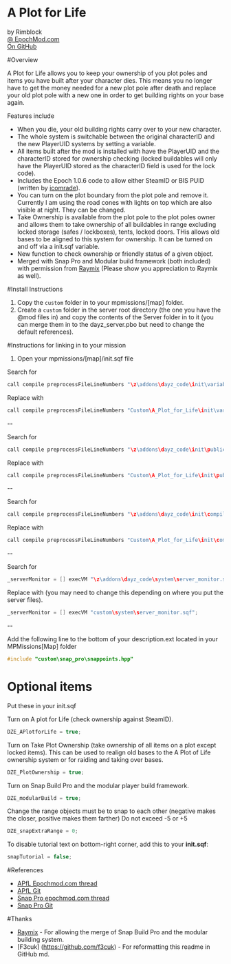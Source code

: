 # A Plot for Life
by Rimblock<br>
[@ EpochMod.com](http://epochmod.com/forum/index.php?/user/12612-rimblock/)<br>
[On GitHub](https://github.com/RimBlock)

#Overview

A Plot for Life allows you to keep your ownership of you plot poles and items you have built after your character dies.  This means you no longer have to get the money needed for a new plot pole after death and replace your old plot pole with a new one in order to get building rights on your base again.

Features include
* When you die, your old building rights carry over to your new character.
* The whole system is switchable between the original characterID and the new PlayerUID systems by setting a variable.
* All items built after the mod is installed with have the PlayerUID and the characterID stored for ownership checking (locked buildables will only have the PlayerUID stored as the characterID field is used for the lock code).
* Includes the Epoch 1.0.6 code to allow either SteamID or BIS PUID (written by [icomrade](https://github.com/icomrade)).
* You can turn on the plot boundary from the plot pole and remove it.  Currently I am using the road cones with lights on top which are also visible at night.  They can be changed.
* Take Ownership is available from the plot pole to the plot poles owner and allows them to take ownership of all buildables in range excluding locked storage (safes / lockboxes), tents, locked doors.  THis allows old bases to be aligned to this system for ownership.  It can be turned on and off via a init.sqf variable.
* New function to check ownership or friendly status of a given object.
* Merged with Snap Pro and Modular build framework (both included) with permission from [Raymix](https://github.com/raymix) (Please show you appreciation to Raymix as well).

#Install Instructions

1. Copy the `custom` folder in to your mpmissions/[map] folder.
2. Create a `custom` folder in the server root directory (the one you have the @mod files in) and copy the contents of the Server folder in to it (you can merge them in to the dayz_server.pbo but need to change the default references).

#Instructions for linking in to your mission

1. Open your mpmissions/[map]/init.sqf file

Search for
```cpp
call compile preprocessFileLineNumbers "\z\addons\dayz_code\init\variables.sqf";
```
Replace with
```cpp
call compile preprocessFileLineNumbers "Custom\A_Plot_for_Life\init\variables.sqf";
```

--

Search for
```cpp
call compile preprocessFileLineNumbers "\z\addons\dayz_code\init\publicEH.sqf";
```

Replace with
```cpp
call compile preprocessFileLineNumbers "Custom\A_Plot_for_Life\init\publicEH.sqf";
```

--

Search for
```cpp
call compile preprocessFileLineNumbers "\z\addons\dayz_code\init\compiles.sqf";
```

Replace with
```cpp
call compile preprocessFileLineNumbers "Custom\A_Plot_for_Life\init\compiles.sqf";
```

--

Search for
```cpp
_serverMonitor = [] execVM "\z\addons\dayz_code\system\server_monitor.sqf";
```

Replace with (you may need to change this depending on where you put the server files).
```cpp
_serverMonitor = [] execVM "custom\system\server_monitor.sqf";
```

--

Add the following line to the bottom of your description.ext located in your MPMissions\[Map] folder
```cpp
#include "custom\snap_pro\snappoints.hpp"
```

# Optional items

Put these in your init.sqf

Turn on A plot for Life (check ownership against SteamID).
```cpp
DZE_APlotforLife = true;
```

Turn on Take Plot Ownership (take ownership of all items on a plot except locked items).  This can be used to realign old bases to the A Plot of Life ownership system or for raiding and taking over bases.
```cpp
DZE_PlotOwnership = true;
```

Turn on Snap Build Pro and the modular player build framework.
```cpp
DZE_modularBuild = true;
```

Change the range objects must be to snap to each other (negative makes the closer, positive makes them farther)
Do not exceed -5 or +5
```c++
DZE_snapExtraRange = 0;
```

To disable tutorial text on bottom-right corner, add this to your **init.sqf**:
```c++
snapTutorial = false;
```

#References


* [APfL Epochmod.com thread](http://epochmod.com/forum/index.php?/topic/11042-release-a-plot-for-life-v232-keep-your-buildables-on-death-take-plot-ownership/)
* [APfL Git](https://github.com/RimBlock/Epoch/tree/master/A%20Plot%20for%20Life)
* [Snap Pro epochmod.com thread](http://epochmod.com/forum/index.php?/topic/13886-141-snap-building-pro/)
* [Snap Pro Git](https://github.com/raymix/SnapPro)

#Thanks

* [Raymix](https://github.com/raymix) - For allowing the merge of Snap Build Pro and the modular building system.
* [F3cuk] (https://github.com/f3cuk) - For reformatting this readme in GitHub md.
